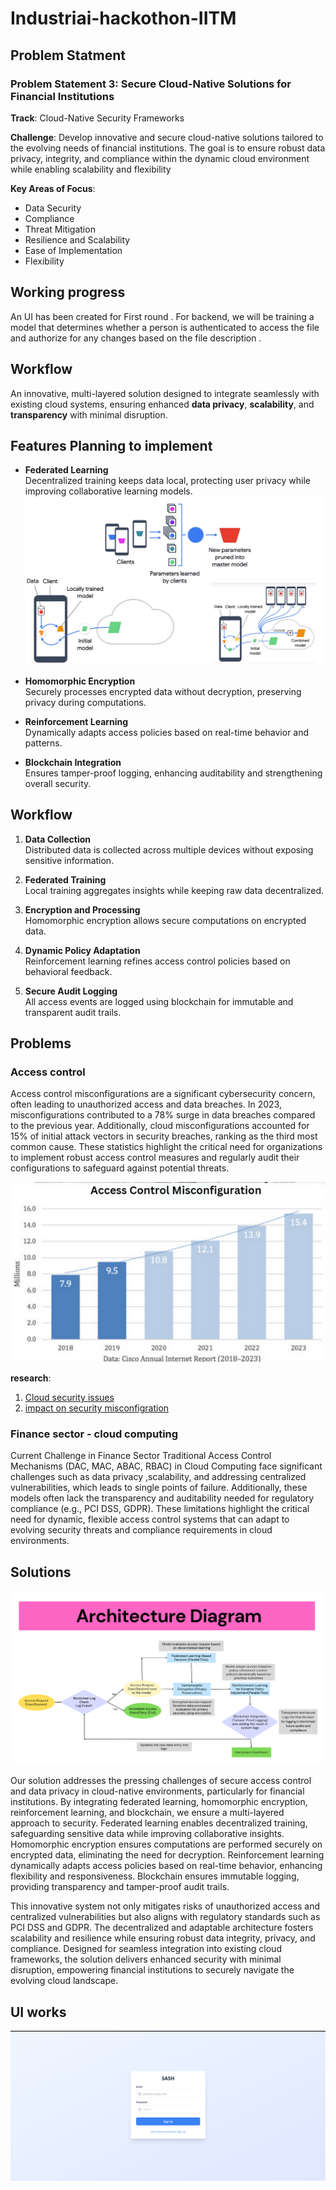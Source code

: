# Industriai-hackothon-IITM


## Problem Statment 
### Problem Statement 3: Secure Cloud-Native Solutions for Financial Institutions
**Track**: Cloud-Native Security Frameworks

**Challenge**: Develop innovative and secure cloud-native solutions tailored to the evolving needs of financial
institutions. The goal is to ensure robust data privacy, integrity, and compliance within the
dynamic cloud environment while enabling scalability and flexibility

**Key Areas of Focus**:
- Data Security
- Compliance
- Threat Mitigation
- Resilience and Scalability
- Ease of Implementation
- Flexibility

## Working progress
An UI has been created for First round . For backend, we will be training a model that determines whether a person is authenticated to access the file and authorize for any changes based on the file description .

## Workflow


An innovative, multi-layered solution designed to integrate seamlessly with existing cloud systems, ensuring enhanced **data privacy**, **scalability**, and **transparency** with minimal disruption.

## Features Planning to implement 

- **Federated Learning**  
  Decentralized training keeps data local, protecting user privacy while improving collaborative learning models.
  ![fed](./images/image.png)

- **Homomorphic Encryption**  
  Securely processes encrypted data without decryption, preserving privacy during computations.

- **Reinforcement Learning**  
  Dynamically adapts access policies based on real-time behavior and patterns.

- **Blockchain Integration**  
  Ensures tamper-proof logging, enhancing auditability and strengthening overall security.

## Workflow

1. **Data Collection**  
   Distributed data is collected across multiple devices without exposing sensitive information.

2. **Federated Training**  
   Local training aggregates insights while keeping raw data decentralized.

3. **Encryption and Processing**  
   Homomorphic encryption allows secure computations on encrypted data.

4. **Dynamic Policy Adaptation**  
   Reinforcement learning refines access control policies based on behavioral feedback.

5. **Secure Audit Logging**  
   All access events are logged using blockchain for immutable and transparent audit trails.
## Problems
### Access control
Access control misconfigurations are a significant cybersecurity concern, often leading to unauthorized access and data breaches. In 2023, misconfigurations contributed to a 78% surge in data breaches compared to the previous year.  Additionally, cloud misconfigurations accounted for 15% of initial attack vectors in security breaches, ranking as the third most common cause.  These statistics highlight the critical need for organizations to implement robust access control measures and regularly audit their configurations to safeguard against potential threats.

![image](./images/stat.png)

**research**:
1. [Cloud security issues](https://www.strongdm.com/blog/cloud-security-statistics?utm_source=chatgpt.com)
2. [impact on security misconfigration](https://gitprotect.io/blog/the-impact-of-security-misconfigurations-on-data-breach-incidents/?utm_source=chatgpt.com)
 
 ### Finance sector - cloud computing
 Current Challenge in Finance Sector
Traditional Access Control Mechanisms (DAC, MAC, ABAC, RBAC) in Cloud Computing face significant challenges such as data privacy ,scalability, and addressing centralized vulnerabilities, which leads to single points of failure. Additionally, these models often lack the transparency and auditability needed for regulatory compliance (e.g., PCI DSS, GDPR). These limitations highlight the critical need for dynamic, flexible access control systems that can adapt to evolving security threats and compliance requirements in cloud environments.

## Solutions
![image](./images/image%20copy.png)


Our solution addresses the pressing challenges of secure access control and data privacy in cloud-native environments, particularly for financial institutions. By integrating federated learning, homomorphic encryption, reinforcement learning, and blockchain, we ensure a multi-layered approach to security. Federated learning enables decentralized training, safeguarding sensitive data while improving collaborative insights. Homomorphic encryption ensures computations are performed securely on encrypted data, eliminating the need for decryption. Reinforcement learning dynamically adapts access policies based on real-time behavior, enhancing flexibility and responsiveness. Blockchain ensures immutable logging, providing transparency and tamper-proof audit trails.

This innovative system not only mitigates risks of unauthorized access and centralized vulnerabilities but also aligns with regulatory standards such as PCI DSS and GDPR. The decentralized and adaptable architecture fosters scalability and resilience while ensuring robust data integrity, privacy, and compliance. Designed for seamless integration into existing cloud frameworks, the solution delivers enhanced security with minimal disruption, empowering financial institutions to securely navigate the evolving cloud landscape.

## UI works 
![image](./images/image%20copy%202.png)
